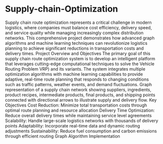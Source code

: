 # Supply-chain-Optimization
Supply chain route optimization represents a critical challenge in modern logistics, where
 companies must balance cost efficiency, delivery speed, and service quality while managing
 increasingly complex distribution networks. This comprehensive project demonstrates how
 advanced graph algorithms and machine learning techniques can revolutionize logistics planning
 to achieve significant reductions in transportation costs and delivery times.
 Project Overview and Objectives
 The primary goal of this supply chain route optimization system is to develop an intelligent
 platform that leverages cutting-edge computational techniques to solve the Vehicle Routing
 Problem VRP) and its variants. The system integrates multiple optimization algorithms with
 machine learning capabilities to provide adaptive, real-time route planning that responds to
 changing conditions such as traffic patterns, weather events, and demand fluctuations.
 Graph representation of a supply chain network showing suppliers, ingredients, product recipes,
 intermediate products, final products, and shipping points connected with directional arrows to
 illustrate supply and delivery flow.
Key Objectives
 Cost Reduction: Minimize total transportation costs through optimal route planning and
 resource allocation
 Delivery Time Optimization: Reduce overall delivery times while maintaining service level
 agreements
 Scalability: Handle large-scale logistics networks with thousands of delivery points
 Adaptability: Incorporate real-time data and dynamic routing adjustments
 Sustainability: Reduce fuel consumption and carbon emissions through efficient routing
 Graph Algorithm Implementation
